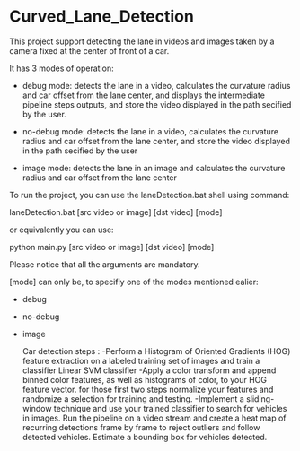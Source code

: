 # Curved_Lane_Detection
This project support detecting the lane in videos and images taken by a camera fixed at the center of front of a car.

It has 3 modes of operation:
- debug mode:     detects the lane in a video, calculates the curvature radius and car offset from the lane center, and displays the intermediate pipeline steps outputs, 
                  and store the video displayed in the path secified by the user.
                  
- no-debug mode:  detects the lane in a video, calculates the curvature radius and car offset from the lane center, and store the video displayed in the path 
                  secified by the user
                  
- image mode:     detects the lane in an image and calculates the curvature radius and car offset from the lane center

To run the project, you can use the laneDetection.bat shell using command:

  laneDetection.bat [src video or image] [dst video] [mode]
  
or equivalently you can use:

  python main.py [src video or image] [dst video] [mode]
  
Please notice that all the arguments are mandatory.

[mode] can only be, to specifiy one of the modes mentioned ealier:
- debug
- no-debug
- image
  
  Car detection steps :
 -Perform a Histogram of Oriented Gradients (HOG) feature extraction on a labeled training set of images and train a classifier Linear SVM classifier
 -Apply a color transform and append binned color features, as well as histograms of color, to your HOG feature vector.
for those first two steps normalize your features and randomize a selection for training and testing.
-Implement a sliding-window technique and use your trained classifier to search for vehicles in images.
Run the pipeline on a video stream and create a heat map of recurring detections frame by frame to reject outliers and follow detected vehicles.
Estimate a bounding box for vehicles detected.
